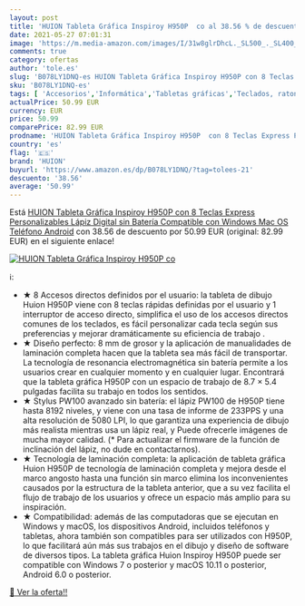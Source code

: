 ```yaml
---
layout: post
title: 'HUION Tableta Gráfica Inspiroy H950P  co al 38.56 % de descuento'
date: 2021-05-27 07:01:31
image: 'https://m.media-amazon.com/images/I/31w8glrDhcL._SL500_._SL400_.jpg'
comments: true
category: ofertas
author: 'tole.es'
slug: 'B078LY1DNQ-es HUION Tableta Gráfica Inspiroy H950P con 8 Teclas Express...'
sku: 'B078LY1DNQ-es'
tags: [ 'Accesorios','Informática','Tabletas gráficas','Teclados, ratones y periféricos de entrada','huion','lápiz', ]
actualPrice: 50.99 EUR
currency: EUR
price: 50.99
comparePrice: 82.99 EUR
prodname: 'HUION Tableta Gráfica Inspiroy H950P  con 8 Teclas Express Personalizables  Lápiz Digital sin Batería  Compatible con Windows  Mac OS  Teléfono Android'
country: 'es'
flag: '🇪🇸'
brand: 'HUION'
buyurl: 'https://www.amazon.es/dp/B078LY1DNQ/?tag=tolees-21'
descuento: '38.56'
average: '50.99'
---
```


Está [HUION Tableta Gráfica Inspiroy H950P  con 8 Teclas Express Personalizables  Lápiz Digital sin Batería  Compatible con Windows  Mac OS  Teléfono Android](https://www.amazon.es/dp/B078LY1DNQ/?tag=tolees-21) con 38.56 de descuento por 50.99 EUR (original: 82.99 EUR) en el siguiente enlace!

[![HUION Tableta Gráfica Inspiroy H950P  co](https://m.media-amazon.com/images/I/31w8glrDhcL._SL500_._SL400_.jpg)](https://www.amazon.es/dp/B078LY1DNQ/?tag=tolees-21)

ℹ️:

- ★ 8 Accesos directos definidos por el usuario: la tableta de dibujo Huion H950P viene con 8 teclas rápidas definidas por el usuario y 1 interruptor de acceso directo, simplifica el uso de los accesos directos comunes de los teclados, es fácil personalizar cada tecla según sus preferencias y mejorar dramáticamente su eficiencia de trabajo .
- ★ Diseño perfecto: 8 mm de grosor y la aplicación de manualidades de laminación completa hacen que la tableta sea más fácil de transportar. La tecnología de resonancia electromagnética sin batería permite a los usuarios crear en cualquier momento y en cualquier lugar. Encontrará que la tableta gráfica H950P con un espacio de trabajo de 8.7 × 5.4 pulgadas facilita su trabajo en todos los sentidos.
- ★ Stylus PW100 avanzado sin batería: el lápiz PW100 de H950P tiene hasta 8192 niveles, y viene con una tasa de informe de 233PPS y una alta resolución de 5080 LPI, lo que garantiza una experiencia de dibujo más realista mientras usa un lápiz real, y Puede ofrecerle imágenes de mucha mayor calidad. (* Para actualizar el firmware de la función de inclinación del lápiz, no dude en contactarnos).
- ★ Tecnología de laminación completa: la aplicación de tableta gráfica Huion H950P de tecnología de laminación completa y mejora desde el marco angosto hasta una función sin marco elimina los inconvenientes causados ​​por la estructura de la tableta anterior, que a su vez facilita el flujo de trabajo de los usuarios y ofrece un espacio más amplio para su inspiración.
- ★ Compatibilidad: además de las computadoras que se ejecutan en Windows y macOS, los dispositivos Android, incluidos teléfonos y tabletas, ahora también son compatibles para ser utilizados con H950P, lo que facilitará aún más sus trabajos en el dibujo y diseño de software de diversos tipos. La tableta gráfica Huion Inspiroy H950P puede ser compatible con Windows 7 o posterior y macOS 10.11 o posterior, Android 6.0 o posterior.

[🛒 Ver la oferta!!](https://www.amazon.es/dp/B078LY1DNQ/?tag=tolees-21)
